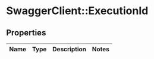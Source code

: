 # SwaggerClient::ExecutionId

## Properties
Name | Type | Description | Notes
------------ | ------------- | ------------- | -------------


